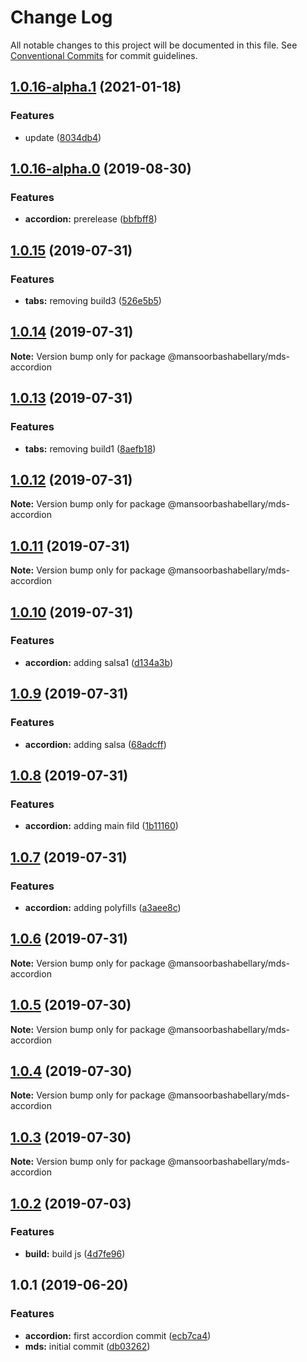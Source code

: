 # Change Log

All notable changes to this project will be documented in this file.
See [Conventional Commits](https://conventionalcommits.org) for commit guidelines.

## [1.0.16-alpha.1](https://github.com/MansoorBashaBellary/lerna-design-system/compare/@mansoorbashabellary/mds-accordion@1.0.16-alpha.0...@mansoorbashabellary/mds-accordion@1.0.16-alpha.1) (2021-01-18)


### Features

* update ([8034db4](https://github.com/MansoorBashaBellary/lerna-design-system/commit/8034db4))





## [1.0.16-alpha.0](https://github.com/MansoorBashaBellary/lerna-design-system/compare/@mansoorbashabellary/mds-accordion@1.0.15...@mansoorbashabellary/mds-accordion@1.0.16-alpha.0) (2019-08-30)


### Features

* **accordion:** prerelease ([bbfbff8](https://github.com/MansoorBashaBellary/lerna-design-system/commit/bbfbff8))





## [1.0.15](https://github.com/MansoorBashaBellary/lerna-design-system/compare/@mansoorbashabellary/mds-accordion@1.0.14...@mansoorbashabellary/mds-accordion@1.0.15) (2019-07-31)


### Features

* **tabs:** removing build3 ([526e5b5](https://github.com/MansoorBashaBellary/lerna-design-system/commit/526e5b5))





## [1.0.14](https://github.com/MansoorBashaBellary/lerna-design-system/compare/@mansoorbashabellary/mds-accordion@1.0.13...@mansoorbashabellary/mds-accordion@1.0.14) (2019-07-31)

**Note:** Version bump only for package @mansoorbashabellary/mds-accordion





## [1.0.13](https://github.com/MansoorBashaBellary/lerna-design-system/compare/@mansoorbashabellary/mds-accordion@1.0.12...@mansoorbashabellary/mds-accordion@1.0.13) (2019-07-31)


### Features

* **tabs:** removing build1 ([8aefb18](https://github.com/MansoorBashaBellary/lerna-design-system/commit/8aefb18))





## [1.0.12](https://github.com/MansoorBashaBellary/lerna-design-system/compare/@mansoorbashabellary/mds-accordion@1.0.11...@mansoorbashabellary/mds-accordion@1.0.12) (2019-07-31)

**Note:** Version bump only for package @mansoorbashabellary/mds-accordion





## [1.0.11](https://github.com/MansoorBashaBellary/lerna-design-system/compare/@mansoorbashabellary/mds-accordion@1.0.10...@mansoorbashabellary/mds-accordion@1.0.11) (2019-07-31)

**Note:** Version bump only for package @mansoorbashabellary/mds-accordion





## [1.0.10](https://github.com/MansoorBashaBellary/lerna-design-system/compare/@mansoorbashabellary/mds-accordion@1.0.9...@mansoorbashabellary/mds-accordion@1.0.10) (2019-07-31)


### Features

* **accordion:** adding salsa1 ([d134a3b](https://github.com/MansoorBashaBellary/lerna-design-system/commit/d134a3b))





## [1.0.9](https://github.com/MansoorBashaBellary/lerna-design-system/compare/@mansoorbashabellary/mds-accordion@1.0.8...@mansoorbashabellary/mds-accordion@1.0.9) (2019-07-31)


### Features

* **accordion:** adding salsa ([68adcff](https://github.com/MansoorBashaBellary/lerna-design-system/commit/68adcff))





## [1.0.8](https://github.com/MansoorBashaBellary/lerna-design-system/compare/@mansoorbashabellary/mds-accordion@1.0.7...@mansoorbashabellary/mds-accordion@1.0.8) (2019-07-31)


### Features

* **accordion:** adding main fild ([1b11160](https://github.com/MansoorBashaBellary/lerna-design-system/commit/1b11160))





## [1.0.7](https://github.com/MansoorBashaBellary/lerna-design-system/compare/@mansoorbashabellary/mds-accordion@1.0.6...@mansoorbashabellary/mds-accordion@1.0.7) (2019-07-31)


### Features

* **accordion:** adding polyfills ([a3aee8c](https://github.com/MansoorBashaBellary/lerna-design-system/commit/a3aee8c))





## [1.0.6](https://github.com/MansoorBashaBellary/lerna-design-system/compare/@mansoorbashabellary/mds-accordion@1.0.5...@mansoorbashabellary/mds-accordion@1.0.6) (2019-07-31)

**Note:** Version bump only for package @mansoorbashabellary/mds-accordion





## [1.0.5](https://github.com/MansoorBashaBellary/lerna-design-system/compare/@mansoorbashabellary/mds-accordion@1.0.4...@mansoorbashabellary/mds-accordion@1.0.5) (2019-07-30)

**Note:** Version bump only for package @mansoorbashabellary/mds-accordion





## [1.0.4](https://github.com/MansoorBashaBellary/lerna-design-system/compare/@mansoorbashabellary/mds-accordion@1.0.3...@mansoorbashabellary/mds-accordion@1.0.4) (2019-07-30)

**Note:** Version bump only for package @mansoorbashabellary/mds-accordion





## [1.0.3](https://github.com/MansoorBashaBellary/lerna-design-system/compare/@mansoorbashabellary/mds-accordion@1.0.2...@mansoorbashabellary/mds-accordion@1.0.3) (2019-07-30)

**Note:** Version bump only for package @mansoorbashabellary/mds-accordion





## [1.0.2](https://github.com/MansoorBashaBellary/lerna-design-system/compare/@mansoorbashabellary/mds-accordion@1.0.1...@mansoorbashabellary/mds-accordion@1.0.2) (2019-07-03)


### Features

* **build:** build js ([4d7fe96](https://github.com/MansoorBashaBellary/lerna-design-system/commit/4d7fe96))





## 1.0.1 (2019-06-20)


### Features

* **accordion:** first accordion commit ([ecb7ca4](https://github.com/MansoorBashaBellary/lerna-design-system/commit/ecb7ca4))
* **mds:** initial commit ([db03262](https://github.com/MansoorBashaBellary/lerna-design-system/commit/db03262))

